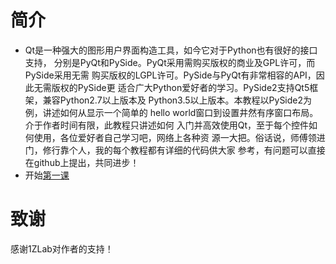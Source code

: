 # 简介
* Qt是一种强大的图形用户界面构造工具，如今它对于Python也有很好的接口支持，
分别是PyQt和PySide。PyQt采用需购买版权的商业及GPL许可，而PySide采用无需
购买版权的LGPL许可。PySide与PyQt有非常相容的API，因此无需版权的PySide更
适合广大Python爱好者的学习。PySide2支持Qt5框架，兼容Python2.7以上版本及
Python3.5以上版本。本教程以PySide2为例，讲述如何从显示一个简单的
hello world窗口到设置井然有序窗口布局。介于作者时间有限，此教程只讲述如何
入门并高效使用Qt，至于每个控件如何使用，各位爱好者自己学习吧，网络上各种资
源一大把。俗话说，师傅领进门，修行靠个人，我的每个教程都有详细的代码供大家
参考，有问题可以直接在github上提出，共同进步！  
* 开始[第一课](Lesson_1.环境配置与入门/README.md)
# 致谢
感谢1ZLab对作者的支持！